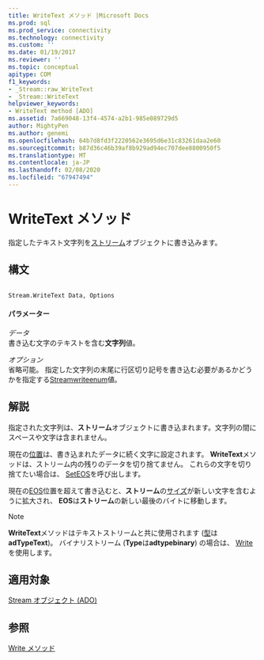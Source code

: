 ```yaml
---
title: WriteText メソッド |Microsoft Docs
ms.prod: sql
ms.prod_service: connectivity
ms.technology: connectivity
ms.custom: ''
ms.date: 01/19/2017
ms.reviewer: ''
ms.topic: conceptual
apitype: COM
f1_keywords:
- _Stream::raw_WriteText
- _Stream::WriteText
helpviewer_keywords:
- WriteText method [ADO]
ms.assetid: 7a669048-13f4-4574-a2b1-985e089729d5
author: MightyPen
ms.author: genemi
ms.openlocfilehash: 64b7d8fd3f2220562e3695d6e31c83261daa2e60
ms.sourcegitcommit: b87d36c46b39af8b929ad94ec707dee8800950f5
ms.translationtype: MT
ms.contentlocale: ja-JP
ms.lasthandoff: 02/08/2020
ms.locfileid: "67947494"
---
```

# <a name="writetext-method"></a>WriteText メソッド
指定したテキスト文字列を[ストリーム](../../../ado/reference/ado-api/stream-object-ado.md)オブジェクトに書き込みます。  
  
## <a name="syntax"></a>構文  
  
```  
  
Stream.WriteText Data, Options  
```  
  
#### <a name="parameters"></a>パラメーター  
 *データ*  
 書き込む文字のテキストを含む**文字列**値。  
  
 *オプション*  
 省略可能。 指定した文字列の末尾に行区切り記号を書き込む必要があるかどうかを指定する[Streamwriteenum](../../../ado/reference/ado-api/streamwriteenum.md)値。  
  
## <a name="remarks"></a>解説  
 指定された文字列は、**ストリーム**オブジェクトに書き込まれます。文字列の間にスペースや文字は含まれません。  
  
 現在の[位置](../../../ado/reference/ado-api/position-property-ado.md)は、書き込まれたデータに続く文字に設定されます。 **WriteText**メソッドは、ストリーム内の残りのデータを切り捨てません。 これらの文字を切り捨てたい場合は、 [SetEOS](../../../ado/reference/ado-api/seteos-method.md)を呼び出します。  
  
 現在の[EOS](../../../ado/reference/ado-api/eos-property.md)位置を超えて書き込むと、**ストリーム**の[サイズ](../../../ado/reference/ado-api/size-property-ado-stream.md)が新しい文字を含むように拡大され、 **EOS**は**ストリーム**の新しい最後のバイトに移動します。  
  
> [!NOTE]
>  **WriteText**メソッドはテキストストリームと共に使用されます ([型](../../../ado/reference/ado-api/type-property-ado-stream.md)は**adTypeText**)。 バイナリストリーム (**Type**は**adtypebinary**) の場合は、 [Write](../../../ado/reference/ado-api/write-method.md)を使用します。  
  
## <a name="applies-to"></a>適用対象  
 [Stream オブジェクト (ADO)](../../../ado/reference/ado-api/stream-object-ado.md)  
  
## <a name="see-also"></a>参照  
 [Write メソッド](../../../ado/reference/ado-api/write-method.md)
